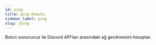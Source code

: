 ```yaml
---
id: ping
title: ping Komutu
sidebar_label: ping
slug: /ping
---
```

Botun sunucunuz ile Discord API'ları arasındaki ağ gecikmesini hesaplar.